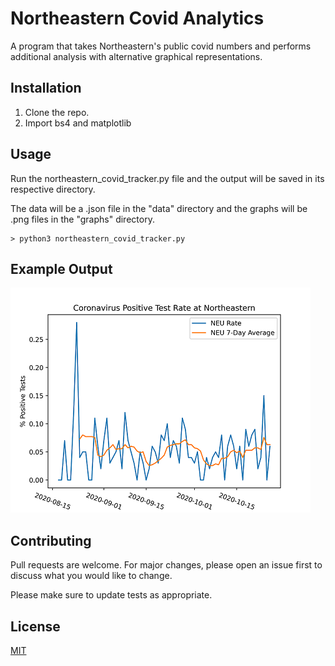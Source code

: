 # Northeastern Covid Analytics

A program that takes Northeastern's public covid numbers and performs additional analysis with alternative graphical representations.

## Installation

1. Clone the repo.
2. Import bs4 and matplotlib

## Usage
Run the northeastern_covid_tracker.py file and the output will be saved in its respective directory.

The data will be a .json file in the "data" directory and the graphs will be .png files in the "graphs" directory.

```shell
> python3 northeastern_covid_tracker.py

```

## Example Output
![Positivity Rate Over Time](example_output.png)

## Contributing
Pull requests are welcome. For major changes, please open an issue first to discuss what you would like to change.

Please make sure to update tests as appropriate.

## License
[MIT](https://choosealicense.com/licenses/mit/)